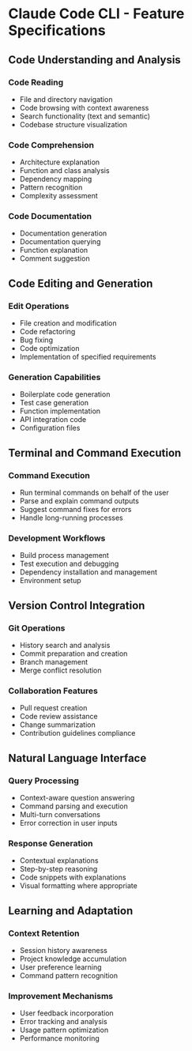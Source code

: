 # Claude Code CLI - Feature Specifications

## Code Understanding and Analysis

### Code Reading
- File and directory navigation
- Code browsing with context awareness
- Search functionality (text and semantic)
- Codebase structure visualization

### Code Comprehension
- Architecture explanation
- Function and class analysis
- Dependency mapping
- Pattern recognition
- Complexity assessment

### Code Documentation
- Documentation generation
- Documentation querying
- Function explanation
- Comment suggestion

## Code Editing and Generation

### Edit Operations
- File creation and modification
- Code refactoring
- Bug fixing
- Code optimization
- Implementation of specified requirements

### Generation Capabilities
- Boilerplate code generation
- Test case generation
- Function implementation
- API integration code
- Configuration files

## Terminal and Command Execution

### Command Execution
- Run terminal commands on behalf of the user
- Parse and explain command outputs
- Suggest command fixes for errors
- Handle long-running processes

### Development Workflows
- Build process management
- Test execution and debugging
- Dependency installation and management
- Environment setup

## Version Control Integration

### Git Operations
- History search and analysis
- Commit preparation and creation
- Branch management
- Merge conflict resolution

### Collaboration Features
- Pull request creation
- Code review assistance
- Change summarization
- Contribution guidelines compliance

## Natural Language Interface

### Query Processing
- Context-aware question answering
- Command parsing and execution
- Multi-turn conversations
- Error correction in user inputs

### Response Generation
- Contextual explanations
- Step-by-step reasoning
- Code snippets with explanations
- Visual formatting where appropriate

## Learning and Adaptation

### Context Retention
- Session history awareness
- Project knowledge accumulation
- User preference learning
- Command pattern recognition

### Improvement Mechanisms
- User feedback incorporation
- Error tracking and analysis
- Usage pattern optimization
- Performance monitoring 